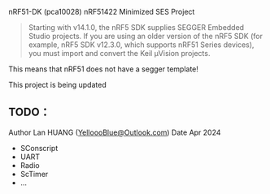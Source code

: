 
nRF51-DK (pca10028) nRF51422 Minimized SES Project

>Starting with v14.1.0, the nRF5 SDK supplies SEGGER Embedded Studio projects. If you are using an older version of the nRF5 SDK (for example, nRF5 SDK v12.3.0, which supports nRF51 Series devices), you must import and convert the Keil µVision projects.

This means that nRF51 does not have a segger template!

This project is being updated

## TODO：


Author Lan HUANG (YelloooBlue@Outlook.com)
Date Apr 2024

- SConscript
- UART
- Radio
- ScTimer
- ...


<!-- # Running OpenWSN on nRF52840

The nRF52840 port of OpenWSN uses SEGGER Embedded Studio as its IDE.
The current version doesn't support the L2_security yet.
To run an OpenWSN network, cjoin needs to be disabled by commenting out the 

        void openapps_init(void) {

           ...
           ...
           
           // cjoin_init();

           ...
           ...
        }
        
in [openapp.c](https://github.com/openwsn-berkeley/openwsn-fw/blob/develop/openapps/openapps.c#L40) file. -->